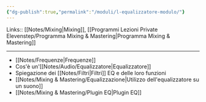 ```yaml
---
{"dg-publish":true,"permalink":"/moduli/l-equalizzatore-modulo/"}
---
```


Links:: [[Notes/Mixing\|Mixing]], [[Programmi Lezioni Private Elevenstep/Programma Mixing & Mastering\|Programma Mixing & Mastering]]

---

- [[Notes/Frequenze\|Frequenze]]
- Cos'è un'[[Notes/Audio/Equalizzatore\|Equalizzatore]]
- Spiegazione dei [[Notes/Filtri\|Filtri]] EQ e delle loro funzioni
- [[Notes/Mixing & Mastering/Equalizzazione\|Utilizzo dell'equalizzatore su un suono]]
- [[Notes/Mixing & Mastering/Plugin EQ\|Plugin EQ]]

